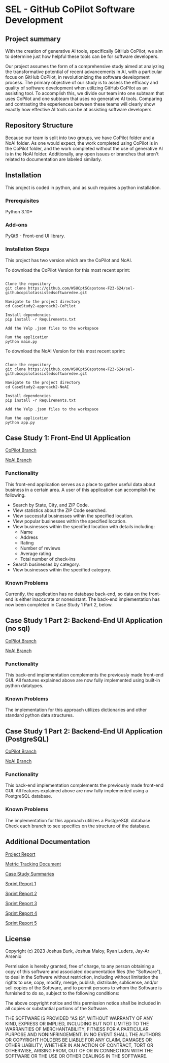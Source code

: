 # SEL - GitHub CoPilot Software Development

## Project summary
With the creation of generative AI tools, specifically GitHub CoPilot, we aim to determine just how helpful these tools can be for software developers.

Our project assumes the form of a comprehensive study aimed at analyzing the transformative potential of recent advancements in AI, with a particular focus on GitHub CoPilot, in revolutionizing the software development process. The primary objective of our study is to assess the efficacy and quality of software development when utilizing GitHub CoPilot as an assisting tool. To accomplish this, we divide our team into one subteam that uses CoPilot and one subteam that uses no generative AI tools. Comparing and contrasting the experiences between these teams will clearly show exactly how effective AI tools can be at assisting software developers.

## Repository Structure
Because our team is split into two groups, we have CoPilot folder and a NoAI folder. As one would expect, the work completed using CoPilot is in the CoPilot folder, and the work completed without the use of generative AI is in the NoAI folder. Additionally, any open issues or branches that aren't related to documentation are labeled similarly.

## Installation
This project is coded in python, and as such requires a python installation.

### Prerequisites
Python 3.10+

### Add-ons
PyQt6 - Front-end UI library.

### Installation Steps
This project has two version which are the CoPilot and NoAI. 

To download the CoPilot Version for this most recent sprint:
```Download the Yelp Reviews.json files, these are too large to be uploaded to github.

Clone the repository
git clone https://github.com/WSUCptSCapstone-F23-S24/sel-githubcopilotassistedsoftwaredev.git

Navigate to the project directory
cd CaseStudy2-approach2-CoPilot

Install dependencies
pip install -r Requirements.txt

Add the Yelp .json files to the workspace

Run the application
python main.py
```
To download the NoAI Version for this most recent sprint:
```Download the Yelp Reviews.json files, these are too large to be uploaded to github.

Clone the repository
git clone https://github.com/WSUCptSCapstone-F23-S24/sel-githubcopilotassistedsoftwaredev.git

Navigate to the project directory
cd CaseStudy2-approach2-NoAI

Install dependencies
pip install -r Requirements.txt

Add the Yelp .json files to the workspace

Run the application
python app.py
```

## Case Study 1: Front-End UI Application
[CoPilot Branch](https://github.com/WSUCptSCapstone-F23-S24/sel-githubcopilotassistedsoftwaredev/tree/CaseStudy1-Copilot)

[NoAI Branch](https://github.com/WSUCptSCapstone-F23-S24/sel-githubcopilotassistedsoftwaredev/tree/CaseStudy1-NoAI)

### Functionality
This front-end application serves as a place to gather useful data about business in a certain area. A user of this application can accomplish the following.

* Search by State, City, and ZIP Code.
* View statistics about the ZIP Code searched.
* View successful businesses within the specified location.
* View popular businesses within the specified location.
* View businesses within the specified location with details including:
  * Name
  * Address
  * Rating
  * Number of reviews
  * Average rating 
  * Total number of check-ins
* Search businesses by category.
* View businesses within the specified category.

### Known Problems
Currently, the application has no database back-end, so data on the front-end is either inaccurate or nonexistant. The back-end implementation has now been completed in Case Study 1 Part 2, below.

## Case Study 1 Part 2: Backend-End UI Application (no sql)
[CoPilot Branch](https://github.com/WSUCptSCapstone-F23-S24/sel-githubcopilotassistedsoftwaredev/tree/CaseStudy2-CoPilot)

[NoAI Branch](https://github.com/WSUCptSCapstone-F23-S24/sel-githubcopilotassistedsoftwaredev/tree/CaseStudy2-NoAI)

### Functionality
This back-end implementation complements the previously made front-end GUI. All features explained above are now fully implemented using built-in python datatypes.

### Known Problems
The implementation for this approach utilizes dictionaries and other standard python data structures. 

## Case Study 1 Part 2: Backend-End UI Application (PostgreSQL)
[CoPilot Branch](https://github.com/WSUCptSCapstone-F23-S24/sel-githubcopilotassistedsoftwaredev/tree/CaseStudy2-approach2-CoPilot)

[NoAI Branch](https://github.com/WSUCptSCapstone-F23-S24/sel-githubcopilotassistedsoftwaredev/tree/CaseStudy2-NoAI/Approach%202)

### Functionality
This back-end implementation complements the previously made front-end GUI. All features explained above are now fully implemented using a PostgreSQL database.

### Known Problems
The implementation for this approach utilizes a PostgreSQL database. Check each branch to see specifics on the structure of the database.

## Additional Documentation
[Project Report](https://1drv.ms/w/s!AtV6T549EE8KhMxf6vPN9ng4BZY9ig?e=nBTRYv)

[Metric Tracking Document](https://docs.google.com/spreadsheets/d/1ymLoq1peAggIlSSYoW2vvT3tpB8PEj7SNVEC08-0Hpo/edit?usp=sharing)

[Case Study Summaries](https://docs.google.com/document/d/17b-JeKfkEkzT6vpQcVrDUf18a8jq0FybYlhqRsI1-eY/)

[Sprint Report 1](https://github.com/WSUCptSCapstone-F23-S24/sel-githubcopilotassistedsoftwaredev/blob/main/Sprint1Report.md)

[Sprint Report 2](https://github.com/WSUCptSCapstone-F23-S24/sel-githubcopilotassistedsoftwaredev/blob/main/Sprint2Report.md)

[Sprint Report 3](https://github.com/WSUCptSCapstone-F23-S24/sel-githubcopilotassistedsoftwaredev/blob/main/Sprint3Report.md)

[Sprint Report 4](https://github.com/WSUCptSCapstone-F23-S24/sel-githubcopilotassistedsoftwaredev/blob/main/Sprint4Report.md)

[Sprint Report 5](https://github.com/WSUCptSCapstone-F23-S24/sel-githubcopilotassistedsoftwaredev/blob/main/Sprint5Report.md)


## License
Copyright (c) 2023 Joshua Burk, Joshua Maloy, Ryan Luders, Jay-Ar Arsenio

Permission is hereby granted, free of charge, to any person obtaining a copy
of this software and associated documentation files (the "Software"), to deal
in the Software without restriction, including without limitation the rights
to use, copy, modify, merge, publish, distribute, sublicense, and/or sell
copies of the Software, and to permit persons to whom the Software is
furnished to do so, subject to the following conditions:

The above copyright notice and this permission notice shall be included in all
copies or substantial portions of the Software.

THE SOFTWARE IS PROVIDED "AS IS", WITHOUT WARRANTY OF ANY KIND, EXPRESS OR
IMPLIED, INCLUDING BUT NOT LIMITED TO THE WARRANTIES OF MERCHANTABILITY,
FITNESS FOR A PARTICULAR PURPOSE AND NONINFRINGEMENT. IN NO EVENT SHALL THE
AUTHORS OR COPYRIGHT HOLDERS BE LIABLE FOR ANY CLAIM, DAMAGES OR OTHER
LIABILITY, WHETHER IN AN ACTION OF CONTRACT, TORT OR OTHERWISE, ARISING FROM,
OUT OF OR IN CONNECTION WITH THE SOFTWARE OR THE USE OR OTHER DEALINGS IN THE
SOFTWARE.
